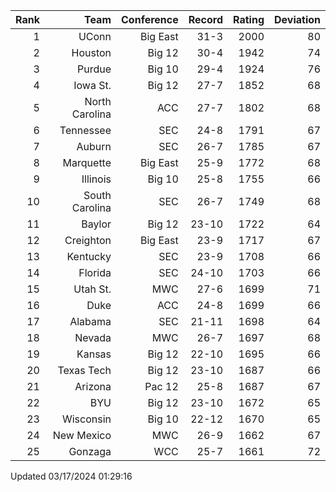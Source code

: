 | Rank  | Team                 | Conference           | Record   | Rating | Deviation |
| ---:  | ---:                 | ---:                 | ---:     | ---:   | ---:      |
| 1     | UConn                | Big East             | 31-3     | 2000   | 80        |
| 2     | Houston              | Big 12               | 30-4     | 1942   | 74        |
| 3     | Purdue               | Big 10               | 29-4     | 1924   | 76        |
| 4     | Iowa St.             | Big 12               | 27-7     | 1852   | 68        |
| 5     | North Carolina       | ACC                  | 27-7     | 1802   | 68        |
| 6     | Tennessee            | SEC                  | 24-8     | 1791   | 67        |
| 7     | Auburn               | SEC                  | 26-7     | 1785   | 67        |
| 8     | Marquette            | Big East             | 25-9     | 1772   | 68        |
| 9     | Illinois             | Big 10               | 25-8     | 1755   | 66        |
| 10    | South Carolina       | SEC                  | 26-7     | 1749   | 68        |
| 11    | Baylor               | Big 12               | 23-10    | 1722   | 64        |
| 12    | Creighton            | Big East             | 23-9     | 1717   | 67        |
| 13    | Kentucky             | SEC                  | 23-9     | 1708   | 66        |
| 14    | Florida              | SEC                  | 24-10    | 1703   | 66        |
| 15    | Utah St.             | MWC                  | 27-6     | 1699   | 71        |
| 16    | Duke                 | ACC                  | 24-8     | 1699   | 66        |
| 17    | Alabama              | SEC                  | 21-11    | 1698   | 64        |
| 18    | Nevada               | MWC                  | 26-7     | 1697   | 68        |
| 19    | Kansas               | Big 12               | 22-10    | 1695   | 66        |
| 20    | Texas Tech           | Big 12               | 23-10    | 1687   | 66        |
| 21    | Arizona              | Pac 12               | 25-8     | 1687   | 67        |
| 22    | BYU                  | Big 12               | 23-10    | 1672   | 65        |
| 23    | Wisconsin            | Big 10               | 22-12    | 1670   | 65        |
| 24    | New Mexico           | MWC                  | 26-9     | 1662   | 67        |
| 25    | Gonzaga              | WCC                  | 25-7     | 1661   | 72        |

Updated 03/17/2024 01:29:16
